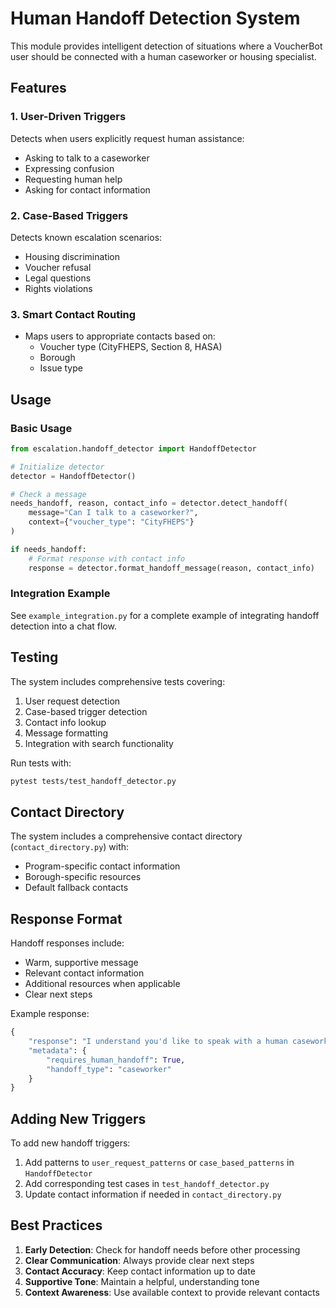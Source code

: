 # Human Handoff Detection System

This module provides intelligent detection of situations where a VoucherBot user should be connected with a human caseworker or housing specialist.

## Features

### 1. User-Driven Triggers
Detects when users explicitly request human assistance:
- Asking to talk to a caseworker
- Expressing confusion
- Requesting human help
- Asking for contact information

### 2. Case-Based Triggers
Detects known escalation scenarios:
- Housing discrimination
- Voucher refusal
- Legal questions
- Rights violations

### 3. Smart Contact Routing
- Maps users to appropriate contacts based on:
  - Voucher type (CityFHEPS, Section 8, HASA)
  - Borough
  - Issue type

## Usage

### Basic Usage
```python
from escalation.handoff_detector import HandoffDetector

# Initialize detector
detector = HandoffDetector()

# Check a message
needs_handoff, reason, contact_info = detector.detect_handoff(
    message="Can I talk to a caseworker?",
    context={"voucher_type": "CityFHEPS"}
)

if needs_handoff:
    # Format response with contact info
    response = detector.format_handoff_message(reason, contact_info)
```

### Integration Example
See `example_integration.py` for a complete example of integrating handoff detection into a chat flow.

## Testing

The system includes comprehensive tests covering:
1. User request detection
2. Case-based trigger detection
3. Contact info lookup
4. Message formatting
5. Integration with search functionality

Run tests with:
```bash
pytest tests/test_handoff_detector.py
```

## Contact Directory

The system includes a comprehensive contact directory (`contact_directory.py`) with:
- Program-specific contact information
- Borough-specific resources
- Default fallback contacts

## Response Format

Handoff responses include:
- Warm, supportive message
- Relevant contact information
- Additional resources when applicable
- Clear next steps

Example response:
```python
{
    "response": "I understand you'd like to speak with a human caseworker...",
    "metadata": {
        "requires_human_handoff": True,
        "handoff_type": "caseworker"
    }
}
```

## Adding New Triggers

To add new handoff triggers:
1. Add patterns to `user_request_patterns` or `case_based_patterns` in `HandoffDetector`
2. Add corresponding test cases in `test_handoff_detector.py`
3. Update contact information if needed in `contact_directory.py`

## Best Practices

1. **Early Detection**: Check for handoff needs before other processing
2. **Clear Communication**: Always provide clear next steps
3. **Contact Accuracy**: Keep contact information up to date
4. **Supportive Tone**: Maintain a helpful, understanding tone
5. **Context Awareness**: Use available context to provide relevant contacts 